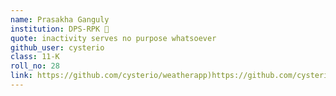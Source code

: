 ```yaml
---
name: Prasakha Ganguly  
institution: DPS-RPK 🚩
quote: inactivity serves no purpose whatsoever 
github_user: cysterio
class: 11-K
roll_no: 28
link: https://github.com/cysterio/weatherapp)https://github.com/cysterio/weatherapp
---
```

